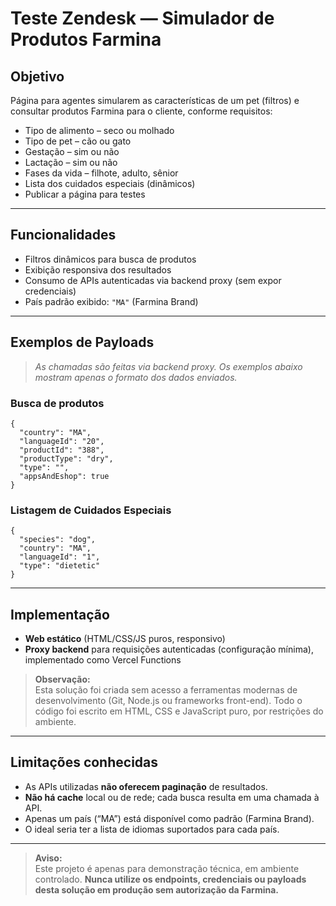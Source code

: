 # Teste Zendesk — Simulador de Produtos Farmina

## Objetivo

Página para agentes simularem as características de um pet (filtros) e consultar produtos Farmina para o cliente, conforme requisitos:

- Tipo de alimento – seco ou molhado
- Tipo de pet – cão ou gato
- Gestação – sim ou não
- Lactação – sim ou não
- Fases da vida – filhote, adulto, sênior
- Lista dos cuidados especiais (dinâmicos)
- Publicar a página para testes

---

## Funcionalidades

- Filtros dinâmicos para busca de produtos
- Exibição responsiva dos resultados
- Consumo de APIs autenticadas via backend proxy (sem expor credenciais)
- País padrão exibido: `"MA"` (Farmina Brand)

---

## Exemplos de Payloads

> *As chamadas são feitas via backend proxy. Os exemplos abaixo mostram apenas o formato dos dados enviados.*

### Busca de produtos

~~~
{
  "country": "MA",
  "languageId": "20",
  "productId": "388",
  "productType": "dry",
  "type": "",
  "appsAndEshop": true
}
~~~

### Listagem de Cuidados Especiais

~~~
{
  "species": "dog",
  "country": "MA",
  "languageId": "1",
  "type": "dietetic"
}
~~~

---

## Implementação

- **Web estático** (HTML/CSS/JS puros, responsivo)
- **Proxy backend** para requisições autenticadas (configuração mínima), implementado como Vercel Functions

> **Observação:**  
> Esta solução foi criada sem acesso a ferramentas modernas de desenvolvimento (Git, Node.js ou frameworks front-end). Todo o código foi escrito em HTML, CSS e JavaScript puro, por restrições do ambiente.

---

## Limitações conhecidas

- As APIs utilizadas **não oferecem paginação** de resultados.
- **Não há cache** local ou de rede; cada busca resulta em uma chamada à API.
- Apenas um país (“MA”) está disponível como padrão (Farmina Brand).
- O ideal seria ter a lista de idiomas suportados para cada país.

---

> **Aviso:**  
> Este projeto é apenas para demonstração técnica, em ambiente controlado. **Nunca utilize os endpoints, credenciais ou payloads desta solução em produção sem autorização da Farmina.**
